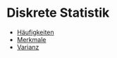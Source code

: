 # Diskrete Statistik

- [Häufigkeiten](Haufigkeiten.md)
- [Merkmale](Merkmale.md)
- [Varianz](Varianz.md)